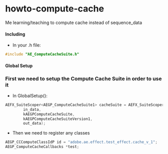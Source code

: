 # howto-compute-cache
 Me learning/teaching to compute cache instead of sequence_data

#### Including
* In your .h file:
```C++
#include "AE_ComputeCacheSuite.h"
```

#### Global Setup
### First we need to setup the Compute Cache Suite in order to use it
* In GlobalSetup():
```C++
AEFX_SuiteScoper<AEGP_ComputeCacheSuite1> cacheSuite = AEFX_SuiteScoper<AEGP_ComputeCacheSuite1>(
		in_data,
		kAEGPComputeCacheSuite,
		kAEGPComputeCacheSuiteVersion1,
		out_data);
```
* Then we need to register any classes <INSERT BETTER DESCRIPTION HERE>

```C++
AEGP_CCComputeClassIdP id = "adobe.ae.effect.test_effect.cache_v_1";
AEGP_ComputeCacheCallbacks *test;
```